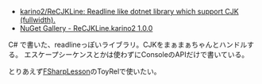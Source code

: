 - [karino2/ReCJKLine: Readline like dotnet library which support CJK (fullwidth).](https://github.com/karino2/ReCJKLine)
- [NuGet Gallery - ReCJKLine.karino2 1.0.0](https://www.nuget.org/packages/ReCJKLine.karino2/)

C# で書いた、readlineっぽいライブラリ。CJKをまぁまぁちゃんとハンドルする。
エスケープシーケンスとかは使わずにConsoleのAPIだけで書いている。

とりあえず[FSharpLesson](FSharpLesson.md)のToyRelで使いたい。